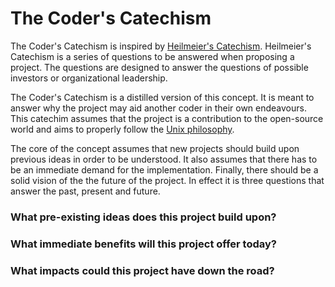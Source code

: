 # The Coder's Catechism

The Coder's Catechism is inspired by [Heilmeier's Catechism](http://en.wikipedia.org/wiki/George_H._Heilmeier#Heilmeier.27s_Catechism). Heilmeier's Catechism is a series of questions to be answered when proposing a project.  The questions are designed to answer the questions of possible investors or organizational leadership.  

The Coder's Catechism is a distilled version of this concept. It is meant to answer why the project may aid another coder in their own endeavours.  This catechim assumes that the project is a contribution to the open-source world and aims to properly follow the [Unix philosophy](http://en.wikipedia.org/wiki/Unix_philosophy). 

The core of the concept assumes that new projects should build upon previous ideas in order to be understood.  It also assumes that there has to be an immediate demand for the implementation.  Finally, there should be a solid vision of the the future of the project.  In effect it is three questions that answer the past, present and future.


### What pre-existing ideas does this project build upon?

### What immediate benefits will this project offer today?

### What impacts could this project have down the road?
